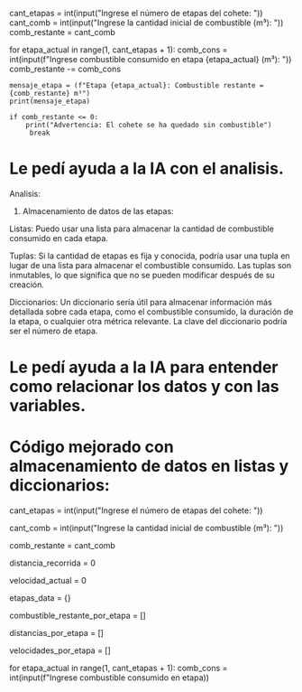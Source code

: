 

cant_etapas = int(input("Ingrese el número de etapas del cohete: "))
cant_comb = int(input("Ingrese la cantidad inicial de combustible (m³): "))
comb_restante = cant_comb
            
for etapa_actual in range(1, cant_etapas + 1):
    comb_cons = int(input(f"Ingrese combustible consumido en etapa {etapa_actual} (m³): "))
    comb_restante -= comb_cons
                
    mensaje_etapa = (f"Etapa {etapa_actual}: Combustible restante = {comb_restante} m³")
    print(mensaje_etapa)
                
    if comb_restante <= 0:
        print("Advertencia: El cohete se ha quedado sin combustible")
         break

# Le pedí ayuda a la IA con el analisis.

Analisis:
1. Almacenamiento de datos de las etapas:

Listas: Puedo usar una lista para almacenar la cantidad de combustible consumido en cada etapa.

Tuplas: Si la cantidad de etapas es fija y conocida, podría usar una tupla en lugar de una lista para almacenar el combustible consumido. Las tuplas son inmutables, lo que significa que no se pueden modificar después de su creación.

Diccionarios: Un diccionario sería útil para almacenar información más detallada sobre cada etapa, como el combustible consumido, la duración de la etapa, o cualquier otra métrica relevante. La clave del diccionario podría ser el número de etapa.

# Le pedí ayuda a la IA para entender como relacionar los datos y con las variables.


# Código mejorado con almacenamiento de datos en listas y diccionarios:

cant_etapas = int(input("Ingrese el número de etapas del cohete: "))

cant_comb = int(input("Ingrese la cantidad inicial de combustible (m³): "))

comb_restante = cant_comb

distancia_recorrida = 0

velocidad_actual = 0

etapas_data = {}  

combustible_restante_por_etapa = []

distancias_por_etapa = []

velocidades_por_etapa = []

for etapa_actual in range(1, cant_etapas + 1):
    comb_cons = int(input(f"Ingrese combustible consumido en etapa))